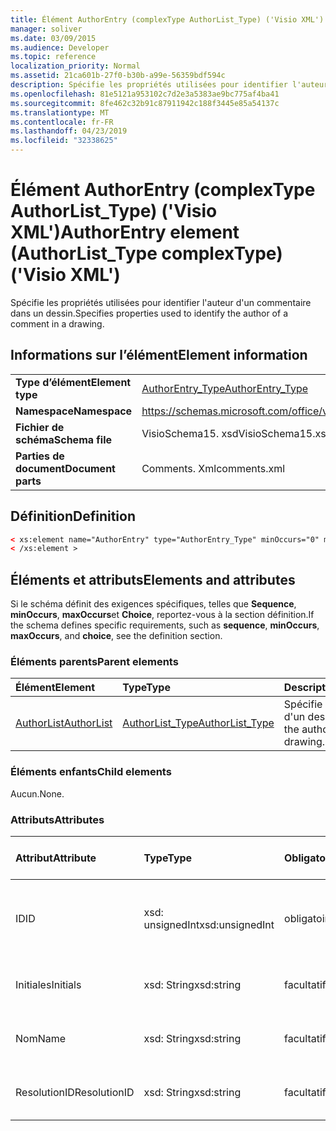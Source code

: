 ```yaml
---
title: Élément AuthorEntry (complexType AuthorList_Type) ('Visio XML')
manager: soliver
ms.date: 03/09/2015
ms.audience: Developer
ms.topic: reference
localization_priority: Normal
ms.assetid: 21ca601b-27f0-b30b-a99e-56359bdf594c
description: Spécifie les propriétés utilisées pour identifier l'auteur d'un commentaire dans un dessin.
ms.openlocfilehash: 81e5121a953102c7d2e3a5383ae9bc775af4ba41
ms.sourcegitcommit: 8fe462c32b91c87911942c188f3445e85a54137c
ms.translationtype: MT
ms.contentlocale: fr-FR
ms.lasthandoff: 04/23/2019
ms.locfileid: "32338625"
---
```

# <a name="authorentry-element-authorlisttype-complextype-visio-xml"></a><span data-ttu-id="f3436-103">Élément AuthorEntry (complexType AuthorList_Type) ('Visio XML')</span><span class="sxs-lookup"><span data-stu-id="f3436-103">AuthorEntry element (AuthorList_Type complexType) ('Visio XML')</span></span>

<span data-ttu-id="f3436-104">Spécifie les propriétés utilisées pour identifier l'auteur d'un commentaire dans un dessin.</span><span class="sxs-lookup"><span data-stu-id="f3436-104">Specifies properties used to identify the author of a comment in a drawing.</span></span>
  
## <a name="element-information"></a><span data-ttu-id="f3436-105">Informations sur l’élément</span><span class="sxs-lookup"><span data-stu-id="f3436-105">Element information</span></span>

|||
|:-----|:-----|
|<span data-ttu-id="f3436-106">**Type d’élément**</span><span class="sxs-lookup"><span data-stu-id="f3436-106">**Element type**</span></span> <br/> |[<span data-ttu-id="f3436-107">AuthorEntry_Type</span><span class="sxs-lookup"><span data-stu-id="f3436-107">AuthorEntry_Type</span></span>](authorentry_type-complextypevisio-xml.md) <br/> |
|<span data-ttu-id="f3436-108">**Namespace**</span><span class="sxs-lookup"><span data-stu-id="f3436-108">**Namespace**</span></span> <br/> |https://schemas.microsoft.com/office/visio/2012/main  <br/> |
|<span data-ttu-id="f3436-109">**Fichier de schéma**</span><span class="sxs-lookup"><span data-stu-id="f3436-109">**Schema file**</span></span> <br/> |<span data-ttu-id="f3436-110">VisioSchema15. xsd</span><span class="sxs-lookup"><span data-stu-id="f3436-110">VisioSchema15.xsd</span></span>  <br/> |
|<span data-ttu-id="f3436-111">**Parties de document**</span><span class="sxs-lookup"><span data-stu-id="f3436-111">**Document parts**</span></span> <br/> |<span data-ttu-id="f3436-112">Comments. Xml</span><span class="sxs-lookup"><span data-stu-id="f3436-112">comments.xml</span></span>  <br/> |
   
## <a name="definition"></a><span data-ttu-id="f3436-113">Définition</span><span class="sxs-lookup"><span data-stu-id="f3436-113">Definition</span></span>

```XML
< xs:element name="AuthorEntry" type="AuthorEntry_Type" minOccurs="0" maxOccurs="unbounded" >
< /xs:element >
```

## <a name="elements-and-attributes"></a><span data-ttu-id="f3436-114">Éléments et attributs</span><span class="sxs-lookup"><span data-stu-id="f3436-114">Elements and attributes</span></span>

<span data-ttu-id="f3436-115">Si le schéma définit des exigences spécifiques, telles que **Sequence**, **minOccurs**, **maxOccurs**et **Choice**, reportez-vous à la section définition.</span><span class="sxs-lookup"><span data-stu-id="f3436-115">If the schema defines specific requirements, such as **sequence**, **minOccurs**, **maxOccurs**, and **choice**, see the definition section.</span></span> 
  
### <a name="parent-elements"></a><span data-ttu-id="f3436-116">Éléments parents</span><span class="sxs-lookup"><span data-stu-id="f3436-116">Parent elements</span></span>

|<span data-ttu-id="f3436-117">**Élément**</span><span class="sxs-lookup"><span data-stu-id="f3436-117">**Element**</span></span>|<span data-ttu-id="f3436-118">**Type**</span><span class="sxs-lookup"><span data-stu-id="f3436-118">**Type**</span></span>|<span data-ttu-id="f3436-119">**Description**</span><span class="sxs-lookup"><span data-stu-id="f3436-119">**Description**</span></span>|
|:-----|:-----|:-----|
|[<span data-ttu-id="f3436-120">AuthorList</span><span class="sxs-lookup"><span data-stu-id="f3436-120">AuthorList</span></span>](authorlist-element-comments_type-complextypevisio-xml.md) <br/> |[<span data-ttu-id="f3436-121">AuthorList_Type</span><span class="sxs-lookup"><span data-stu-id="f3436-121">AuthorList_Type</span></span>](authorlist_type-complextypevisio-xml.md) <br/> |<span data-ttu-id="f3436-122">Spécifie les auteurs d'un dessin.</span><span class="sxs-lookup"><span data-stu-id="f3436-122">Specifies the authors in a drawing.</span></span>  <br/> |
   
### <a name="child-elements"></a><span data-ttu-id="f3436-123">Éléments enfants</span><span class="sxs-lookup"><span data-stu-id="f3436-123">Child elements</span></span>

<span data-ttu-id="f3436-124">Aucun.</span><span class="sxs-lookup"><span data-stu-id="f3436-124">None.</span></span>
  
### <a name="attributes"></a><span data-ttu-id="f3436-125">Attributs</span><span class="sxs-lookup"><span data-stu-id="f3436-125">Attributes</span></span>

|<span data-ttu-id="f3436-126">**Attribut**</span><span class="sxs-lookup"><span data-stu-id="f3436-126">**Attribute**</span></span>|<span data-ttu-id="f3436-127">**Type**</span><span class="sxs-lookup"><span data-stu-id="f3436-127">**Type**</span></span>|<span data-ttu-id="f3436-128">**Obligatoire**</span><span class="sxs-lookup"><span data-stu-id="f3436-128">**Required**</span></span>|<span data-ttu-id="f3436-129">**Description**</span><span class="sxs-lookup"><span data-stu-id="f3436-129">**Description**</span></span>|<span data-ttu-id="f3436-130">**Valeurs possibles**</span><span class="sxs-lookup"><span data-stu-id="f3436-130">**Possible values**</span></span>|
|:-----|:-----|:-----|:-----|:-----|
|<span data-ttu-id="f3436-131">ID</span><span class="sxs-lookup"><span data-stu-id="f3436-131">ID</span></span>  <br/> |<span data-ttu-id="f3436-132">xsd: unsignedInt</span><span class="sxs-lookup"><span data-stu-id="f3436-132">xsd:unsignedInt</span></span>  <br/> |<span data-ttu-id="f3436-133">obligatoire</span><span class="sxs-lookup"><span data-stu-id="f3436-133">required</span></span>  <br/> |<span data-ttu-id="f3436-134">Une valeur basée sur un qui identifie l'auteur.</span><span class="sxs-lookup"><span data-stu-id="f3436-134">A one-based value that identifies the author.</span></span>  <br/> |<span data-ttu-id="f3436-135">Valeurs du type xsd: unsignedInt.</span><span class="sxs-lookup"><span data-stu-id="f3436-135">Values of the xsd:unsignedInt type.</span></span>  <br/> |
|<span data-ttu-id="f3436-136">Initiales</span><span class="sxs-lookup"><span data-stu-id="f3436-136">Initials</span></span>  <br/> |<span data-ttu-id="f3436-137">xsd: String</span><span class="sxs-lookup"><span data-stu-id="f3436-137">xsd:string</span></span>  <br/> |<span data-ttu-id="f3436-138">facultatif</span><span class="sxs-lookup"><span data-stu-id="f3436-138">optional</span></span>  <br/> |<span data-ttu-id="f3436-139">Initiales de l'auteur.</span><span class="sxs-lookup"><span data-stu-id="f3436-139">The initials of the author.</span></span>  <br/> |<span data-ttu-id="f3436-140">Valeurs du type xsd: String.</span><span class="sxs-lookup"><span data-stu-id="f3436-140">Values of the xsd:string type.</span></span>  <br/> |
|<span data-ttu-id="f3436-141">Nom</span><span class="sxs-lookup"><span data-stu-id="f3436-141">Name</span></span>  <br/> |<span data-ttu-id="f3436-142">xsd: String</span><span class="sxs-lookup"><span data-stu-id="f3436-142">xsd:string</span></span>  <br/> |<span data-ttu-id="f3436-143">facultatif</span><span class="sxs-lookup"><span data-stu-id="f3436-143">optional</span></span>  <br/> |<span data-ttu-id="f3436-144">Nom de l'auteur.</span><span class="sxs-lookup"><span data-stu-id="f3436-144">The name of the author.</span></span>  <br/> |<span data-ttu-id="f3436-145">Valeurs du type xsd: String.</span><span class="sxs-lookup"><span data-stu-id="f3436-145">Values of the xsd:string type.</span></span>  <br/> |
|<span data-ttu-id="f3436-146">ResolutionID</span><span class="sxs-lookup"><span data-stu-id="f3436-146">ResolutionID</span></span>  <br/> |<span data-ttu-id="f3436-147">xsd: String</span><span class="sxs-lookup"><span data-stu-id="f3436-147">xsd:string</span></span>  <br/> |<span data-ttu-id="f3436-148">facultatif</span><span class="sxs-lookup"><span data-stu-id="f3436-148">optional</span></span>  <br/> |<span data-ttu-id="f3436-149">Identificateur unique de l'auteur.</span><span class="sxs-lookup"><span data-stu-id="f3436-149">A unique identifier for the author.</span></span>  <br/> |<span data-ttu-id="f3436-150">Valeurs du type xsd: String.</span><span class="sxs-lookup"><span data-stu-id="f3436-150">Values of the xsd:string type.</span></span>  <br/> |
   

